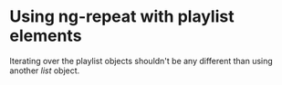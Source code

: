 # Using ng-repeat with playlist elements
Iterating over the playlist objects shouldn't be any different than using another _list_ object.
